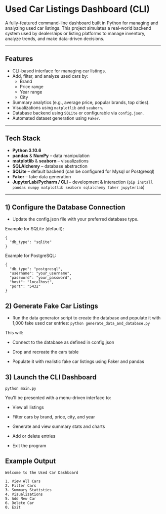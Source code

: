 # Used Car Listings Dashboard (CLI)

A fully-featured command-line dashboard built in Python for managing and analyzing used car listings. This project simulates a real-world backend system used by dealerships or listing platforms to manage inventory, analyze trends, and make data-driven decisions.

---

## Features

- CLI-based interface for managing car listings.
- Add, filter, and analyze used cars by:
  - Brand
  - Price range
  - Year range
  - City
- Summary analytics (e.g., average price, popular brands, top cities).
- Visualizations using `matplotlib` and `seaborn`.
- Database backend using `SQLite` or configurable via `config.json`.
- Automated dataset generation using `Faker`.

---

## Tech Stack

- **Python 3.10.6**
- **pandas** & **NumPy** – data manipulation
- **matplotlib** & **seaborn** – visualizations
- **SQLAlchemy** – database abstraction
- **SQLite** – default backend (can be configured for Mysql or Postgresql)
- **Faker** – fake data generation
- **JupyterLab/Pycharm / CLI** – development & interaction
(`pip install pandas numpy matplotlib seaborn sqlalchemy faker jupyterlab`)
---
## 1) Configure the Database Connection
- Update the config.json file with your preferred database type.

Example for SQLite (default):
```
{
  "db_type": "sqlite"
}
```
Example for PostgreSQL:
```
{
  "db_type": "postgresql",
  "username": "your_username",
  "password": "your_password",
  "host": "localhost",
  "port": "5432"
}
```
## 2)  Generate Fake Car Listings
- Run the data generator script to create the database and populate it with 1,000 fake used car entries:
`python generate_data_and_database.py`

This will:

- Connect to the database as defined in config.json

- Drop and recreate the cars table

- Populate it with realistic fake car listings using Faker and pandas

## 3) Launch the CLI Dashboard
`python main.py`

You'll be presented with a menu-driven interface to:

- View all listings

- Filter cars by brand, price, city, and year

- Generate and view summary stats and charts

- Add or delete entries

- Exit the program

## Example Output
```
Welcome to the Used Car Dashboard

1. View All Cars
2. Filter Cars
3. Summary Statistics
4. Visualizations
5. Add New Car
6. Delete Car
0. Exit
```




